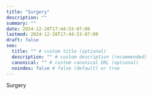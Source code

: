 ```yaml
---
title: "Surgery"
description: ""
summary: ""
date: 2024-12-28T17:44:53-07:00
lastmod: 2024-12-28T17:44:53-07:00
draft: false
seo:
  title: "" # custom title (optional)
  description: "" # custom description (recommended)
  canonical: "" # custom canonical URL (optional)
  noindex: false # false (default) or true
---
```

Surgery
